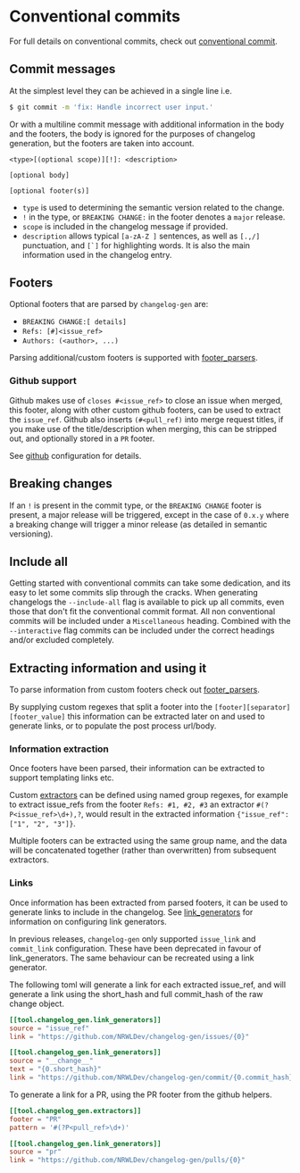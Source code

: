 # Conventional commits

For full details on conventional commits, check out [conventional
commit](https://www.conventionalcommits.org/en/v1.0.0/).

## Commit messages

At the simplest level they can be achieved in a single line i.e.

```bash
$ git commit -m 'fix: Handle incorrect user input.'
```

Or with a multiline commit message with additional information in the body
and the footers, the body is ignored for the purposes of changelog generation,
but the footers are taken into account.

```
<type>[(optional scope)][!]: <description>

[optional body]

[optional footer(s)]
```

* `type` is used to determining the semantic version related to the change.
* `!` in the type, or `BREAKING CHANGE:` in the footer denotes a `major` release.
* `scope` is included in the changelog message if provided.
* `description` allows typical `[a-zA-Z ]` sentences, as well as `[.,/]`
  punctuation, and ``[`]`` for highlighting words. It is also the main
  information used in the changelog entry.

## Footers

Optional footers that are parsed by `changelog-gen` are:

* `BREAKING CHANGE:[ details]`
* `Refs: [#]<issue_ref>`
* `Authors: (<author>, ...)`

Parsing additional/custom footers is supported with
[footer_parsers](https://nrwldev.github.io/changelog-gen/configuration/#footer_parsers).

### Github support

Github makes use of `closes #<issue_ref>` to close an issue when merged, this
footer, along with other custom github footers, can be used to extract the
`issue_ref`.  Github also inserts `(#<pull_ref)` into merge request titles, if
you make use of the title/description when merging, this can be stripped out,
and optionally stored in a `PR` footer.

See [github](https://nrwldev.github.io/changelog-gen/configuration/#github)
configuration for details.

## Breaking changes

If an `!` is present in the commit type, or the `BREAKING CHANGE` footer is
present, a major release will be triggered, except in the case of `0.x.y` where
a breaking change will trigger a minor release (as detailed in semantic
versioning).

## Include all

Getting started with conventional commits can take some dedication, and its
easy to let some commits slip through the cracks. When generating changelogs
the `--include-all` flag is available to pick up all commits, even those that
don't fit the conventional commit format. All non conventional commits will be
included under a `Miscellaneous` heading. Combined with the `--interactive`
flag commits can be included under the correct headings and/or excluded
completely.

## Extracting information and using it

To parse information from custom footers check out
[footer_parsers](https://nrwldev.github.io/changelog-gen/configuration/#footer_parsers).

By supplying custom regexes that split a footer into the
`[footer][separator][footer_value]` this information can be extracted later on
and used to generate links, or to populate the post process url/body.

### Information extraction

Once footers have been parsed, their information can be extracted to support templating links etc.

Custom
[extractors](https://nrwldev.github.io/changelog-gen/configuration/#extractors)
can be defined using named group regexes, for example to extract issue_refs
from the footer `Refs: #1, #2, #3` an extractor `#(?P<issue_ref>\d+),?`, would
result in the extracted information `{"issue_ref": ["1", "2", "3"]}`.

Multiple footers can be extracted using the same group name, and the data will
be concatenated together (rather than overwritten) from subsequent extractors.

### Links

Once information has been extracted from parsed footers, it can be used to
generate links to include in the changelog. See
[link_generators](https://nrwldev.github.io/changelog-gen/configuration/#link_generators)
for information on configuring link generators.

In previous releases, `changelog-gen` only supported `issue_link` and
`commit_link` configuration. These have been deprecated in favour of
link_generators. The same behaviour can be recreated using a link generator.

The following toml will generate a link for each extracted issue_ref, and will
generate a link using the short_hash and full commit_hash of the raw change
object.

```toml
[[tool.changelog_gen.link_generators]]
source = "issue_ref"
link = "https://github.com/NRWLDev/changelog-gen/issues/{0}"

[[tool.changelog_gen.link_generators]]
source = "__change__"
text = "{0.short_hash}"
link = "https://github.com/NRWLDev/changelog-gen/commit/{0.commit_hash}"
```

To generate a link for a PR, using the PR footer from the github helpers.

```toml
[[tool.changelog_gen.extractors]]
footer = "PR"
pattern = '#(?P<pull_ref>\d+)'

[[tool.changelog_gen.link_generators]]
source = "pr"
link = "https://github.com/NRWLDev/changelog-gen/pulls/{0}"
```
